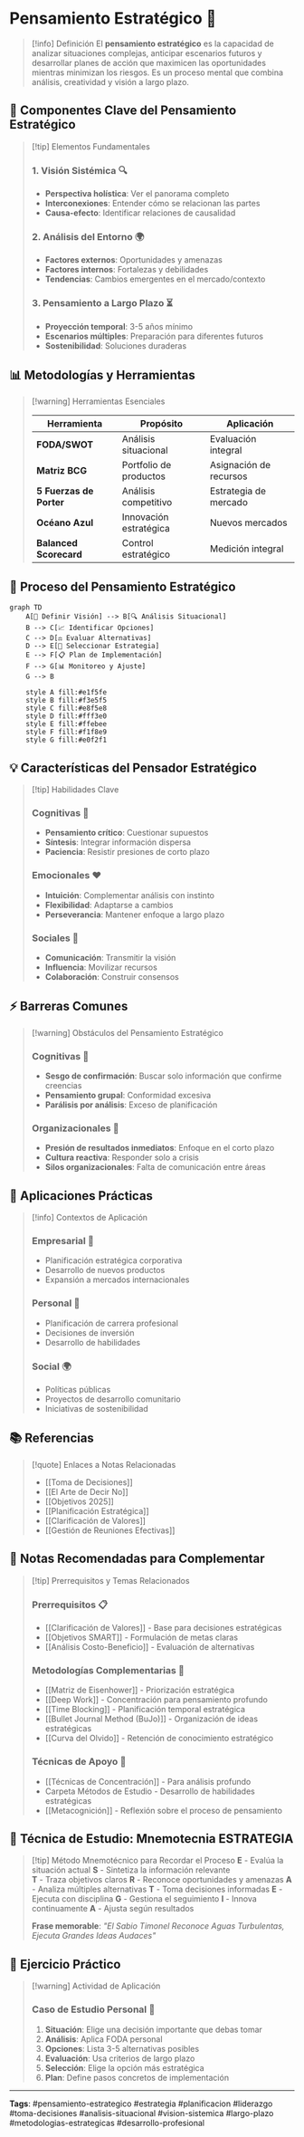 # Pensamiento Estratégico 🧠

> [!info] Definición El **pensamiento estratégico** es la capacidad de analizar situaciones complejas, anticipar escenarios futuros y desarrollar planes de acción que maximicen las oportunidades mientras minimizan los riesgos. Es un proceso mental que combina análisis, creatividad y visión a largo plazo.

## 🎯 Componentes Clave del Pensamiento Estratégico

> [!tip] Elementos Fundamentales
> 
> ### 1. Visión Sistémica 🔍
> 
> - **Perspectiva holística**: Ver el panorama completo
> - **Interconexiones**: Entender cómo se relacionan las partes
> - **Causa-efecto**: Identificar relaciones de causalidad
> 
> ### 2. Análisis del Entorno 🌍
> 
> - **Factores externos**: Oportunidades y amenazas
> - **Factores internos**: Fortalezas y debilidades
> - **Tendencias**: Cambios emergentes en el mercado/contexto
> 
> ### 3. Pensamiento a Largo Plazo ⏳
> 
> - **Proyección temporal**: 3-5 años mínimo
> - **Escenarios múltiples**: Preparación para diferentes futuros
> - **Sostenibilidad**: Soluciones duraderas

## 📊 Metodologías y Herramientas

> [!warning] Herramientas Esenciales
> 
> |Herramienta|Propósito|Aplicación|
> |---|---|---|
> |**FODA/SWOT**|Análisis situacional|Evaluación integral|
> |**Matriz BCG**|Portfolio de productos|Asignación de recursos|
> |**5 Fuerzas de Porter**|Análisis competitivo|Estrategia de mercado|
> |**Océano Azul**|Innovación estratégica|Nuevos mercados|
> |**Balanced Scorecard**|Control estratégico|Medición integral|

## 🔄 Proceso del Pensamiento Estratégico

```mermaid
graph TD
    A[🎯 Definir Visión] --> B[🔍 Análisis Situacional]
    B --> C[📈 Identificar Opciones]
    C --> D[⚖️ Evaluar Alternativas]
    D --> E[🎯 Seleccionar Estrategia]
    E --> F[📋 Plan de Implementación]
    F --> G[📊 Monitoreo y Ajuste]
    G --> B
    
    style A fill:#e1f5fe
    style B fill:#f3e5f5
    style C fill:#e8f5e8
    style D fill:#fff3e0
    style E fill:#ffebee
    style F fill:#f1f8e9
    style G fill:#e0f2f1
```

## 💡 Características del Pensador Estratégico

> [!tip] Habilidades Clave
> 
> ### Cognitivas 🧠
> 
> - **Pensamiento crítico**: Cuestionar supuestos
> - **Síntesis**: Integrar información dispersa
> - **Paciencia**: Resistir presiones de corto plazo
> 
> ### Emocionales ❤️
> 
> - **Intuición**: Complementar análisis con instinto
> - **Flexibilidad**: Adaptarse a cambios
> - **Perseverancia**: Mantener enfoque a largo plazo
> 
> ### Sociales 👥
> 
> - **Comunicación**: Transmitir la visión
> - **Influencia**: Movilizar recursos
> - **Colaboración**: Construir consensos

## ⚡ Barreras Comunes

> [!warning] Obstáculos del Pensamiento Estratégico
> 
> ### Cognitivas 🚫
> 
> - **Sesgo de confirmación**: Buscar solo información que confirme creencias
> - **Pensamiento grupal**: Conformidad excesiva
> - **Parálisis por análisis**: Exceso de planificación
> 
> ### Organizacionales 🏢
> 
> - **Presión de resultados inmediatos**: Enfoque en el corto plazo
> - **Cultura reactiva**: Responder solo a crisis
> - **Silos organizacionales**: Falta de comunicación entre áreas

## 🚀 Aplicaciones Prácticas

> [!info] Contextos de Aplicación
> 
> ### Empresarial 💼
> 
> - Planificación estratégica corporativa
> - Desarrollo de nuevos productos
> - Expansión a mercados internacionales
> 
> ### Personal 👤
> 
> - Planificación de carrera profesional
> - Decisiones de inversión
> - Desarrollo de habilidades
> 
> ### Social 🌍
> 
> - Políticas públicas
> - Proyectos de desarrollo comunitario
> - Iniciativas de sostenibilidad

## 📚 Referencias

> [!quote] Enlaces a Notas Relacionadas
> 
> - [[Toma de Decisiones]]
> - [[El Arte de Decir No]]
> - [[Objetivos 2025]]
> - [[Planificación Estratégica]]
> - [[Clarificación de Valores]]
> - [[Gestión de Reuniones Efectivas]]

## 📖 Notas Recomendadas para Complementar

> [!tip] Prerrequisitos y Temas Relacionados
> 
> ### Prerrequisitos 📋
> 
> - [[Clarificación de Valores]] - Base para decisiones estratégicas
> - [[Objetivos SMART]] - Formulación de metas claras
> - [[Análisis Costo-Beneficio]] - Evaluación de alternativas
> 
> ### Metodologías Complementarias 🔗
> 
> - [[Matriz de Eisenhower]] - Priorización estratégica
> - [[Deep Work]] - Concentración para pensamiento profundo
> - [[Time Blocking]] - Planificación temporal estratégica
> - [[Bullet Journal Method (BuJo)]] - Organización de ideas estratégicas
> - [[Curva del Olvido]] - Retención de conocimiento estratégico
> 
> ### Técnicas de Apoyo 🧠
> 
> - [[Técnicas de Concentración]] - Para análisis profundo
> - Carpeta Métodos de Estudio - Desarrollo de habilidades estratégicas
> - [[Metacognición]] - Reflexión sobre el proceso de pensamiento

## 🧠 Técnica de Estudio: Mnemotecnia ESTRATEGIA

> [!tip] Método Mnemotécnico para Recordar el Proceso **E** - Evalúa la situación actual **S** - Sintetiza la información relevante  
> **T** - Traza objetivos claros **R** - Reconoce oportunidades y amenazas **A** - Analiza múltiples alternativas **T** - Toma decisiones informadas **E** - Ejecuta con disciplina **G** - Gestiona el seguimiento **I** - Innova continuamente **A** - Ajusta según resultados
> 
> **Frase memorable**: _"El Sabio Timonel Reconoce Aguas Turbulentas, Ejecuta Grandes Ideas Audaces"_

## 📝 Ejercicio Práctico

> [!warning] Actividad de Aplicación
> 
> ### Caso de Estudio Personal 💭
> 
> 1. **Situación**: Elige una decisión importante que debas tomar
> 2. **Análisis**: Aplica FODA personal
> 3. **Opciones**: Lista 3-5 alternativas posibles
> 4. **Evaluación**: Usa criterios de largo plazo
> 5. **Selección**: Elige la opción más estratégica
> 6. **Plan**: Define pasos concretos de implementación

---

**Tags**: #pensamiento-estrategico #estrategia #planificacion #liderazgo #toma-decisiones #analisis-situacional #vision-sistemica #largo-plazo #metodologias-estrategicas #desarrollo-profesional